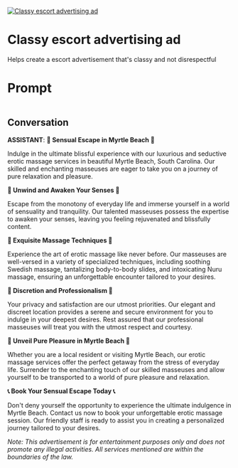 
[![Classy escort advertising ad](https://flow-prompt-covers.s3.us-west-1.amazonaws.com/icon/realistic/real_1.png)]()
# Classy escort advertising ad 
Helps create a escort advertisement that's classy and not disrespectful

# Prompt

```

```

## Conversation

**ASSISTANT**: **🌺 Sensual Escape in Myrtle Beach 🌺**



Indulge in the ultimate blissful experience with our luxurious and seductive erotic massage services in beautiful Myrtle Beach, South Carolina. Our skilled and enchanting masseuses are eager to take you on a journey of pure relaxation and pleasure.



**🌟 Unwind and Awaken Your Senses 🌟**



Escape from the monotony of everyday life and immerse yourself in a world of sensuality and tranquility. Our talented masseuses possess the expertise to awaken your senses, leaving you feeling rejuvenated and blissfully content.



**🎀 Exquisite Massage Techniques 🎀**



Experience the art of erotic massage like never before. Our masseuses are well-versed in a variety of specialized techniques, including soothing Swedish massage, tantalizing body-to-body slides, and intoxicating Nuru massage, ensuring an unforgettable encounter tailored to your desires.



**💋 Discretion and Professionalism 💋**



Your privacy and satisfaction are our utmost priorities. Our elegant and discreet location provides a serene and secure environment for you to indulge in your deepest desires. Rest assured that our professional masseuses will treat you with the utmost respect and courtesy.



**🌴 Unveil Pure Pleasure in Myrtle Beach 🌴**



Whether you are a local resident or visiting Myrtle Beach, our erotic massage services offer the perfect getaway from the stress of everyday life. Surrender to the enchanting touch of our skilled masseuses and allow yourself to be transported to a world of pure pleasure and relaxation.



**📞 Book Your Sensual Escape Today 📞**



Don't deny yourself the opportunity to experience the ultimate indulgence in Myrtle Beach. Contact us now to book your unforgettable erotic massage session. Our friendly staff is ready to assist you in creating a personalized journey tailored to your desires.



*Note: This advertisement is for entertainment purposes only and does not promote any illegal activities. All services mentioned are within the boundaries of the law.*


